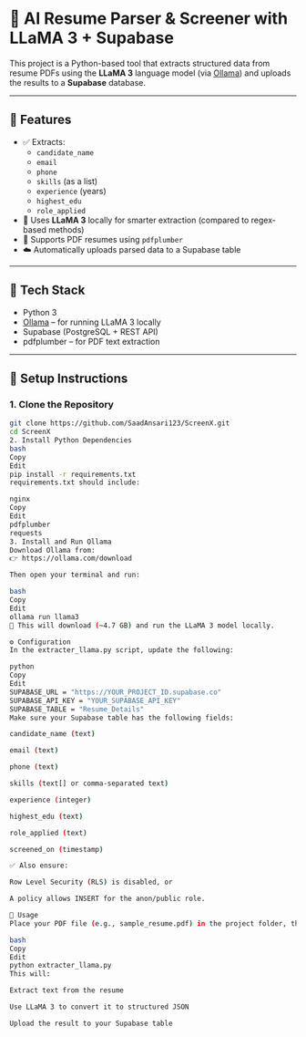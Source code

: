 # 🧠 AI Resume Parser & Screener with LLaMA 3 + Supabase

This project is a Python-based tool that extracts structured data from resume PDFs using the **LLaMA 3** language model (via [Ollama](https://ollama.com/)) and uploads the results to a **Supabase** database.

---

## 📌 Features

- ✅ Extracts:
  - `candidate_name`
  - `email`
  - `phone`
  - `skills` (as a list)
  - `experience` (years)
  - `highest_edu`
  - `role_applied`
- 🤖 Uses **LLaMA 3** locally for smarter extraction (compared to regex-based methods)
- 📄 Supports PDF resumes using `pdfplumber`
- ☁️ Automatically uploads parsed data to a Supabase table

---

## 🧰 Tech Stack

- Python 3
- [Ollama](https://ollama.com/) – for running LLaMA 3 locally
- Supabase (PostgreSQL + REST API)
- pdfplumber – for PDF text extraction

---

## 🚀 Setup Instructions

### 1. Clone the Repository

```bash
git clone https://github.com/SaadAnsari123/ScreenX.git
cd ScreenX
2. Install Python Dependencies
bash
Copy
Edit
pip install -r requirements.txt
requirements.txt should include:

nginx
Copy
Edit
pdfplumber
requests
3. Install and Run Ollama
Download Ollama from:
👉 https://ollama.com/download

Then open your terminal and run:

bash
Copy
Edit
ollama run llama3
🧠 This will download (~4.7 GB) and run the LLaMA 3 model locally.

⚙️ Configuration
In the extracter_llama.py script, update the following:

python
Copy
Edit
SUPABASE_URL = "https://YOUR_PROJECT_ID.supabase.co"
SUPABASE_API_KEY = "YOUR_SUPABASE_API_KEY"
SUPABASE_TABLE = "Resume_Details"
Make sure your Supabase table has the following fields:

candidate_name (text)

email (text)

phone (text)

skills (text[] or comma-separated text)

experience (integer)

highest_edu (text)

role_applied (text)

screened_on (timestamp)

✅ Also ensure:

Row Level Security (RLS) is disabled, or

A policy allows INSERT for the anon/public role.

📄 Usage
Place your PDF file (e.g., sample_resume.pdf) in the project folder, then run:

bash
Copy
Edit
python extracter_llama.py
This will:

Extract text from the resume

Use LLaMA 3 to convert it to structured JSON

Upload the result to your Supabase table
